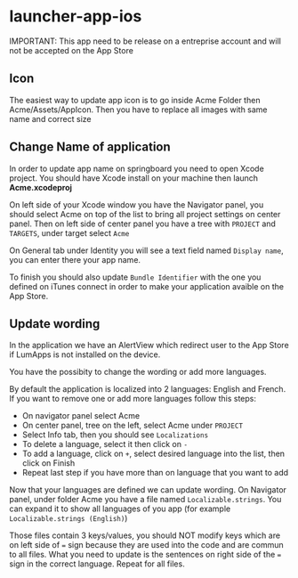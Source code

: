 # launcher-app-ios

IMPORTANT: This app need to be release on a entreprise account and will not be accepted on the App Store

## Icon

The easiest way to update app icon is to go inside Acme Folder then Acme/Assets/AppIcon. Then you have to replace all images with same name and correct size

## Change Name of application

In order to update app name on springboard you need to open Xcode project. You should have Xcode install on your machine then launch **Acme.xcodeproj**

On left side of your Xcode window you have the Navigator panel, you should select Acme on top of the list to bring all project settings on center panel. Then on left side of center panel you have a tree with `PROJECT` and `TARGETS`, under target select `Acme`

On General tab under Identity you will see a text field named `Display name`, you can enter there your app name.

To finish you should also update `Bundle Identifier` with the one you defined on iTunes connect in order to make your application avaible on the App Store.

## Update wording

In the application we have an AlertView which redirect user to the App Store if LumApps is not installed on the device.

[](https://www.notion.so/c441852a174840a58421de94e13fca6d#64161829ee2c4f98b1fae7eeef5d02db)

You have the possibity to change the wording or add more languages.

By default the application is localized into 2 languages: English and French. If you want to remove one or add more languages follow this steps:

- On navigator panel select Acme
- On center panel, tree on the left, select Acme under `PROJECT`
- Select Info tab, then you should see `Localizations`
- To delete a language, select it then click on `-`
- To add a language, click on `+`, select desired language into the list, then click on Finish
- Repeat last step if you have more than on language that you want to add

Now that your languages are defined we can update wording. On Navigator panel, under folder Acme you have a file named `Localizable.strings`. You can expand it to show all languages of you app (for example `Localizable.strings (English)`)

Those files contain 3 keys/values, you should NOT modify keys which are on left side of `=` sign because they are used into the code and are commun to all files. What you need to update is the sentences on right side of the `=` sign in the correct language. Repeat for all files.
